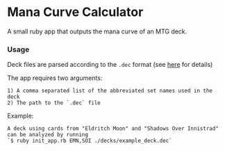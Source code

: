 # Mana Curve Calculator

A small ruby app that outputs the mana curve of an MTG deck.

### Usage

Deck files are parsed according to the `.dec` format (see [here](http://www.deckedbuilder.com/faq.html) for details)

The app requires two arguments:

    1) A comma separated list of the abbreviated set names used in the deck
    2) The path to the `.dec` file

Example:

    A deck using cards from "Eldritch Moon" and "Shadows Over Innistrad" can be analyzed by running
    `$ ruby init_app.rb EMN,SOI ./decks/example_deck.dec`
